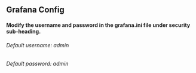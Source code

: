 ## Grafana Config

#### Modify the username and password in the grafana.ini file under security sub-heading.

###### Default username: admin

###### Default password: admin
